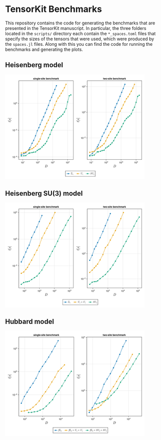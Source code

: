 # TensorKit Benchmarks

This repository contains the code for generating the benchmarks that are presented in the TensorKit manuscript.
In particular, the three folders located in the `scripts/` directory each contain the `*_spaces.toml` files that specify the sizes of the tensors that were used, which were produced by the `spaces.jl` files.
Along with this you can find the code for running the benchmarks and generating the plots.

## Heisenberg model
<img src="./scripts/heisenberg_su2/heisenberg_results_b1.svg" width="450">

## Heisenberg SU(3) model
<img src="./scripts/heisenberg_su3/heisenberg_sun_results_b1.svg" width="450">

## Hubbard model
<img src="./scripts/hubbard/hubbard_results_b1.svg" width="450">
